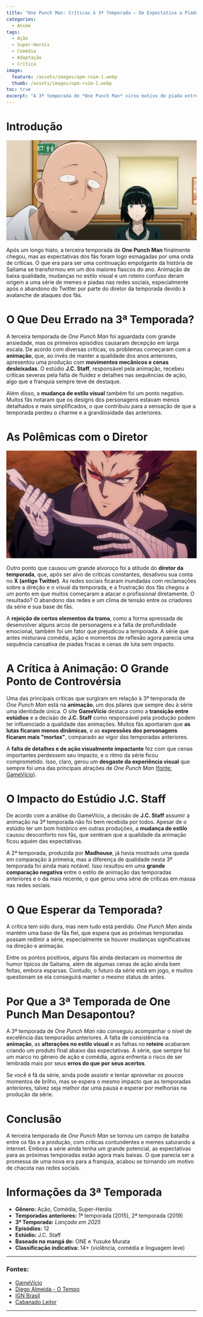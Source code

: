 ```yaml
---
title: "One Punch Man: Críticas à 3ª Temporada – De Expectativa a Piada"
categories:
  - Anime
tags:
  - Ação
  - Super-Heróis
  - Comédia
  - Adaptação
  - Crítica
image:
  feature: /assets/images/opm-ruim-1.webp
  thumb: /assets/images/opm-ruim-1.webp
toc: true
excerpt: "A 3ª temporada de *One Punch Man* virou motivo de piada entre os fãs, com críticas sobre animação, roteiro e mudanças controversas. Entenda as reações e a polêmica que está dominando a comunidade."
---
```


# Introdução

![One Punch Man 3ª Temporada: A decepção que virou meme.](/assets/images/opm-ruim-1.webp)

Após um longo hiato, a terceira temporada de **One Punch Man** finalmente chegou, mas as expectativas dos fãs foram logo esmagadas por uma onda de críticas. O que era para ser uma continuação empolgante da história de Saitama se transformou em um dos maiores fiascos do ano. Animação de baixa qualidade, mudanças no estilo visual e um roteiro confuso deram origem a uma série de memes e piadas nas redes sociais, especialmente após o abandono do Twitter por parte do diretor da temporada devido à avalanche de ataques dos fãs.

# O Que Deu Errado na 3ª Temporada?

A terceira temporada de *One Punch Man* foi aguardada com grande ansiedade, mas os primeiros episódios causaram decepção em larga escala. De acordo com diversas críticas, os problemas começaram com a **animação**, que, ao invés de manter a qualidade dos anos anteriores, apresentou uma produção com **movimentos mecânicos e cenas desleixadas**. O estúdio **J.C. Staff**, responsável pela animação, recebeu críticas severas pela falta de fluidez e detalhes nas sequências de ação, algo que a franquia sempre teve de destaque.

Além disso, a **mudança de estilo visual** também foi um ponto negativo. Muitos fãs notaram que os designs dos personagens estavam menos detalhados e mais simplificados, o que contribuiu para a sensação de que a temporada perdeu o charme e a grandiosidade das anteriores.

# As Polêmicas com o Diretor

![Ataques ao diretor da 3ª temporada são frequentes nas redes sociais.](/assets/images/opm-ruim-2.webp)

Outro ponto que causou um grande alvoroço foi a atitude do **diretor da temporada**, que, após ser alvo de críticas constantes, desativou sua conta no **X (antigo Twitter)**. As redes sociais ficaram inundadas com reclamações sobre a direção e o visual da temporada, e a frustração dos fãs chegou a um ponto em que muitos começaram a atacar o profissional diretamente. O resultado? O abandono das redes e um clima de tensão entre os criadores da série e sua base de fãs.

A **rejeição de certos elementos da trama**, como a forma apressada de desenvolver alguns arcos de personagens e a falta de profundidade emocional, também foi um fator que prejudicou a temporada. A série que antes misturava comédia, ação e momentos de reflexão agora parecia uma sequência cansativa de piadas fracas e cenas de luta sem impacto.

# A Crítica à Animação: O Grande Ponto de Controvérsia

Uma das principais críticas que surgiram em relação à 3ª temporada de *One Punch Man* está na **animação**, um dos pilares que sempre deu à série uma identidade única. O site **GameVício** destaca como a **transição entre estúdios** e a decisão de **J.C. Staff** como responsável pela produção podem ter influenciado a qualidade das animações. Muitos fãs apontaram que **as lutas ficaram menos dinâmicas**, e as **expressões dos personagens ficaram mais "mortas"**, comparado ao vigor das temporadas anteriores.

A **falta de detalhes e de ação visualmente impactante** fez com que cenas importantes perdessem seu impacto, e o ritmo da série ficou comprometido. Isso, claro, gerou um **desgaste da experiência visual** que sempre foi uma das principais atrações de *One Punch Man* ([fonte: GameVício](https://www.gamevicio.com/noticias/2025/10/one-punch-man-criticas-a-animacao/)).

# O Impacto do Estúdio J.C. Staff

De acordo com a análise do GameVício, a decisão de **J.C. Staff** assumir a animação na 3ª temporada não foi bem recebida por todos. Apesar de o estúdio ter um bom histórico em outras produções, a **mudança de estilo** causou desconforto nos fãs, que sentiram que a qualidade da animação ficou aquém das expectativas.

A 2ª temporada, produzida por **Madhouse**, já havia mostrado uma queda em comparação à primeira, mas a diferença de qualidade nesta 3ª temporada foi ainda mais notável. Isso resultou em uma **grande comparação negativa** entre o estilo de animação das temporadas anteriores e o da mais recente, o que gerou uma série de críticas em massa nas redes sociais.

# O Que Esperar da Temporada?

A crítica tem sido dura, mas nem tudo está perdido. *One Punch Man* ainda mantém uma base de fãs fiel, que espera que as próximas temporadas possam redimir a série, especialmente se houver mudanças significativas na direção e animação.

Entre os pontos positivos, alguns fãs ainda destacam os momentos de humor típicos de Saitama, além de algumas cenas de ação ainda bem feitas, embora esparsas. Contudo, o futuro da série está em jogo, e muitos questionam se ela conseguirá manter o mesmo status de antes.

# Por Que a 3ª Temporada de One Punch Man Desapontou?

A 3ª temporada de *One Punch Man* não conseguiu acompanhar o nível de excelência das temporadas anteriores. A falta de consistência na **animação**, as **alterações no estilo visual** e as falhas no **roteiro** acabaram criando um produto final abaixo das expectativas. A série, que sempre foi um marco no gênero de ação e comédia, agora enfrenta o risco de ser lembrada mais por seus **erros do que por seus acertos**.

Se você é fã da série, ainda pode assistir e tentar aproveitar os poucos momentos de brilho, mas se espera o mesmo impacto que as temporadas anteriores, talvez seja melhor dar uma pausa e esperar por melhorias na produção da série.

# Conclusão

A terceira temporada de *One Punch Man* se tornou um campo de batalha entre os fãs e a produção, com críticas contundentes e memes saturando a internet. Embora a série ainda tenha um grande potencial, as expectativas para as próximas temporadas estão agora mais baixas. O que parecia ser a promessa de uma nova era para a franquia, acabou se tornando um motivo de chacota nas redes sociais.

# Informações da 3ª Temporada

- **Gênero:** Ação, Comédia, Super-Heróis  
- **Temporadas anteriores:** 1ª temporada (2015), 2ª temporada (2019)  
- **3ª Temporada:** *Lançada em 2025*  
- **Episódios:** 12  
- **Estúdio:** J.C. Staff  
- **Baseado no mangá de:** ONE e Yusuke Murata  
- **Classificação indicativa:** 14+ (violência, comédia e linguagem leve)

---

### Fontes:
- [GameVício](https://www.gamevicio.com/noticias/2025/10/one-punch-man-criticas-a-animacao/)
- [Diego Almeida - O Tempo](https://www.otempo.com.br/opiniao/diego-almeida/2025/10/20/one-punch-man-de-tao-ruim-3a-temporada-vira-motivo-de-piada-entre-fas)
- [IGN Brasil](https://br.ign.com/one-punch-man/147477/news/diretor-da-3a-temporada-de-one-punch-man-desativa-conta-no-x-apos-sofrer-ataques-constantes-de-fas)
- [Cabanado Leitor](https://cabanadoleitor.com.br/diretor-de-one-punch-man-abandona-twitter/)

---
